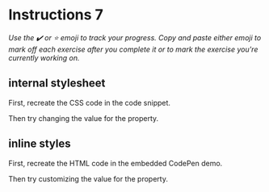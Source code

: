 # Instructions 7

*Use the ✔️ or ⭐️ emoji to track your progress. Copy and paste either emoji to mark off each exercise after you complete it or to mark the exercise you're currently working on.*

## internal stylesheet

First, recreate the CSS code in the code snippet.

Then try changing the value for the property.


## inline styles

First, recreate the HTML code in the embedded CodePen demo.

Then try customizing the value for the property.

